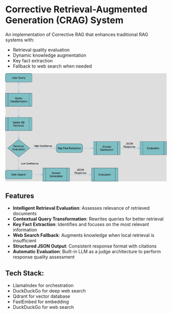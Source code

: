# Corrective Retrieval-Augmented Generation (CRAG) System

An implementation of Corrective RAG that enhances traditional RAG systems with:
- Retrieval quality evaluation
- Dynamic knowledge augmentation
- Key fact extraction
- Fallback to web search when needed


![alt text](crag-diagram.png)


## Features

- **Intelligent Retrieval Evaluation**: Assesses relevance of retrieved documents
- **Contextual Query Transformation**: Rewrites queries for better retrieval
- **Key Fact Extraction**: Identifies and focuses on the most relevant information
- **Web Search Fallback**: Augments knowledge when local retrieval is insufficient
- **Structured JSON Output**: Consistent response format with citations
- **Automatic Evaluation**: Built-in LLM as a judge architecture to perform response quality assessment

## Tech Stack:

- LlamaIndex for orchestration
- DuckDuckGo for deep web search
- Qdrant for vector database
- FastEmbed for embedding
- DuckDuckGo for web search
